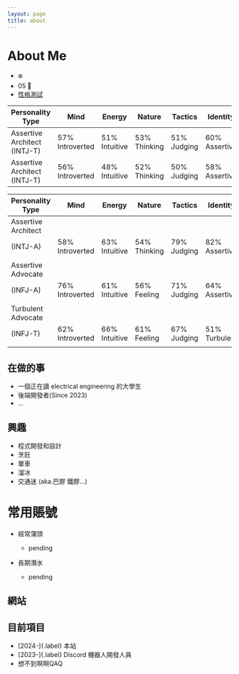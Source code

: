 ```yaml
---
layout: page
title: about
---
```


# About Me
- ❄️
- 05 🐔
- [性格測試](https://www.16personalities.com/intj-personality?utm_source=results-turbulent-architect&utm_medium=email&utm_campaign=en&utm_content=view-results)

| Personality Type         | Mind           | Energy       | Nature      | Tactics     | Identity    | Test Date   |
|--------------------------|----------------|--------------|-------------|-------------|-------------|-------------|
| Assertive Architect <br/>     (INTJ-T) | 57% <br>Introverted | 51% <br>Intuitive | 53% <br>Thinking | 51% <br>Judging  | 60% <br>Assertive | 2024-11-03  |
| Assertive Architect <br>(INTJ-T) | 56% <br>Introverted | 48% <br>Intuitive | 52% <br>Thinking | 50% <br>Judging  | 58% <br>Assertive | 2022-05-07  |



| Personality Type                 | Mind             | Energy         | Nature        | Tactics       | Identity        | Test Date  |
|----------------------------------|------------------|----------------|---------------|---------------|-----------------|------------|
| Assertive Architect              |                  |                |               |               |                 |            |
| (INTJ-A)                         | 58% Introverted  | 63% Intuitive  | 54% Thinking  | 79% Judging   | 82% Assertive   | 2020-05-20 |
|                                  |                  |                |               |               |                 |            |
| Assertive Advocate               |                  |                |               |               |                 |            |
| (INFJ-A)                         | 76% Introverted  | 61% Intuitive  | 56% Feeling   | 71% Judging   | 64% Assertive   | 2021-05-28 |
|                                  |                  |                |               |               |                 |            |
| Turbulent Advocate               |                  |                |               |               |                 |            |
| (INFJ-T)                         | 62% Introverted  | 66% Intuitive  | 61% Feeling   | 67% Judging   | 51% Turbulent   | 2023-04-04 |
|                                  |                  |                |               |               |                 |            |




## 在做的事
- 一個正在讀 electrical engineering 的大學生
- 後端開發者(Since 2023)
- ...

## 興趣
- 程式開發和設計
- 烹飪
- 單車
- 溜冰
- 交通迷 (aka.巴膠 鐵膠...)

# 常用賬號
- 經常蒲頭
  - pending

- 長期潛水
  - pending


## 網站

## 目前項目
- [2024-]{.label} 本站
- [2023-]{.label} Discord 機器人開發人員
- 想不到啊啊QAQ
